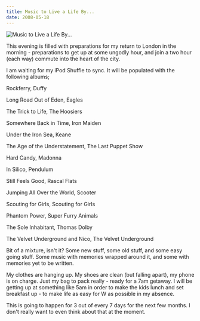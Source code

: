 ```yaml
---
title: Music to Live a Life By...
date: 2008-05-18
---
```


![Music to Live a Life By...](https://source.unsplash.com/2aFp6EWWs58/1600x900)

This evening is filled with preparations for my return to London in the morning - preparations to get up at some ungodly hour, and join a two hour (each way) commute into the heart of the city.

I am waiting for my iPod Shuffle to sync. It will be populated with the following albums;

Rockferry, Duffy

Long Road Out of Eden, Eagles

The Trick to Life, The Hoosiers

Somewhere Back in Time, Iron Maiden

Under the Iron Sea, Keane

The Age of the Understatement, The Last Puppet Show

Hard Candy, Madonna

In Silico, Pendulum

Still Feels Good, Rascal Flats

Jumping All Over the World, Scooter

Scouting for Girls, Scouting for Girls

Phantom Power, Super Furry Animals

The Sole Inhabitant, Thomas Dolby

The Velvet Underground and Nico, The Velvet Underground

Bit of a mixture, isn't it? Some new stuff, some old stuff, and some easy going stuff. Some music with memories wrapped around it, and some with memories yet to be written.

My clothes are hanging up. My shoes are clean (but falling apart), my phone is on charge. Just my bag to pack really - ready for a 7am getaway. I will be getting up at something like 5am in order to make the kids lunch and set breakfast up - to make life as easy for W as possible in my absence.

This is going to happen for 3 out of every 7 days for the next few months. I don't really want to even think about that at the moment.